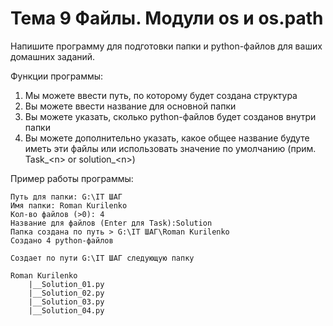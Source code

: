 # Тема 9 Файлы. Модули os и os.path

Напишите программу для подготовки папки и python-файлов для ваших домашних заданий.

Функции программы:

1. Мы можете ввести путь, по которому будет создана структура
2. Вы можете ввести название для основной папки
3. Вы можете указать, сколько python-файлов будет созданов внутри папки
4. Вы можете дополнительно указать, какое общее название будуте иметь эти файлы или использовать значение по умолчанию (прим. Task_\<n\> or solution_\<n\>) 

Пример работы программы:
```
Путь для папки: G:\IT ШАГ
Имя папки: Roman Kurilenko
Кол-во файлов (>0): 4
Название для файлов (Enter для Task):Solution
Папка создана по путь > G:\IT ШАГ\Roman Kurilenko
Создано 4 python-файлов

Создает по пути G:\IT ШАГ следующую папку

Roman Kurilenko
    |__Solution_01.py
    |__Solution_02.py
    |__Solution_03.py
    |__Solution_04.py
```